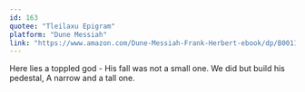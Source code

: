 ```yaml
---
id: 163
quotee: "Tleilaxu Epigram"
platform: "Dune Messiah"
link: "https://www.amazon.com/Dune-Messiah-Frank-Herbert-ebook/dp/B0011UGNDG/ref=sr_1_1?crid=3UY54HGKOHUMO&keywords=dune+messiah&qid=1675040300&sprefix=dune+messiah%2Caps%2C113&sr=8-1"
---
```


Here lies a toppled god -
His fall was not a small one.
We did but build his pedestal,
A narrow and a tall one.
